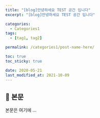 ```yaml
---
title: "[blog]안녕하세요 TEST 공간 입니다"
excerpt: "[blog]안녕하세요 TEST 공간 입니다"

categories:
  - Categories1
tags:
  - [tag1, tag2]

permalink: /categories1/post-name-here/

toc: true
toc_sticky: true

date: 2020-05-21
last_modified_at: 2021-10-09
---
```


## 🦥 본문

본문은 여기에 ...
